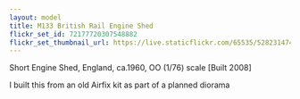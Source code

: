 ```yaml
---
layout: model
title: M133 British Rail Engine Shed
flickr_set_id: 72177720307548882
flickr_set_thumbnail_url: https://live.staticflickr.com/65535/52823147433_3b88cf1662_m.jpg
---
```


Short Engine Shed, England, ca.1960,
OO (1/76) scale [Built 2008]

I built this from an old Airfix kit as part of a planned diorama


